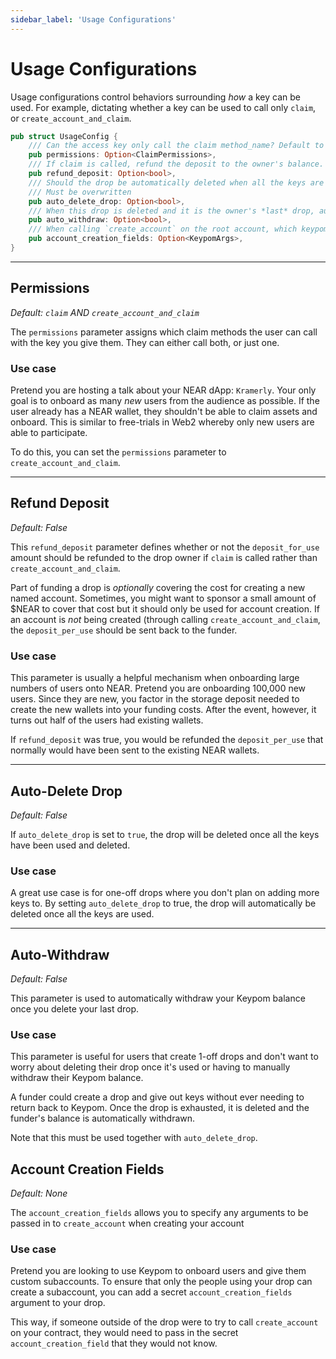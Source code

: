 ```yaml
---
sidebar_label: 'Usage Configurations'
---
```

# Usage Configurations
Usage configurations control behaviors surrounding *how* a key can be used. For example, dictating whether a key can be used to call only `claim`, or `create_account_and_claim`.  

``` rust
pub struct UsageConfig {
    /// Can the access key only call the claim method_name? Default to both method_name callable
    pub permissions: Option<ClaimPermissions>,
    /// If claim is called, refund the deposit to the owner's balance. If None, default to false.
    pub refund_deposit: Option<bool>,
    /// Should the drop be automatically deleted when all the keys are used? This is defaulted to false and
    /// Must be overwritten
    pub auto_delete_drop: Option<bool>,
    /// When this drop is deleted and it is the owner's *last* drop, automatically withdraw their balance.
    pub auto_withdraw: Option<bool>,
    /// When calling `create_account` on the root account, which keypom args should be attached to the payload.
    pub account_creation_fields: Option<KeypomArgs>,
}
```  

---

## Permissions
*Default: `claim` AND `create_account_and_claim`*  

The `permissions` parameter assigns which claim methods the user can call with the key you give them. They can either call both, or just one. 

### Use case
Pretend you are hosting a talk about your NEAR dApp: `Kramerly`. Your only goal is to onboard as many *new* users from the audience as possible. If the user already has a NEAR wallet, they shouldn't be able to claim assets and onboard. This is similar to free-trials in Web2 whereby only new users are able to participate.

To do this, you can set the `permissions` parameter to `create_account_and_claim`.

---

## Refund Deposit
*Default: False*  

This `refund_deposit` parameter defines whether or not the `deposit_for_use` amount should be refunded to the drop owner if `claim` is called rather than `create_account_and_claim`.

Part of funding a drop is *optionally* covering the cost for creating a new named account. Sometimes, you might want to sponsor a small amount of $NEAR to cover that cost but it should only be used for account creation. If an account is *not* being created (through calling `create_account_and_claim`, the `deposit_per_use` should be sent back to the funder.

### Use case
This parameter is usually a helpful mechanism when onboarding large numbers of users onto NEAR. Pretend you are onboarding 100,000 new users. Since they are new, you factor in the storage deposit needed to create the new wallets into your funding costs. After the event, however, it turns out half of the users had existing wallets.  

If `refund_deposit` was true, you would be refunded the `deposit_per_use` that normally would have been sent to the existing NEAR wallets.  

---

## Auto-Delete Drop 
*Default: False*  

If `auto_delete_drop` is set to `true`, the drop will be deleted once all the keys have been used and deleted.

### Use case
A great use case is for one-off drops where you don't plan on adding more keys to. By setting `auto_delete_drop` to true, the drop will automatically be deleted once all the keys are used.   

---

## Auto-Withdraw
*Default: False*  

This parameter is used to automatically withdraw your Keypom balance once you delete your last drop.

### Use case
This parameter is useful for users that create 1-off drops and don't want to worry about deleting their drop once it's used or having to manually withdraw their Keypom balance.  

A funder could create a drop and give out keys without ever needing to return back to Keypom. Once the drop is exhausted, it is deleted and the funder's balance is automatically withdrawn. 

Note that this must be used together with `auto_delete_drop`.

## Account Creation Fields
*Default: None*

The `account_creation_fields` allows you to specify any arguments to be passed in to `create_account` when creating your account

### Use case
Pretend you are looking to use Keypom to onboard users and give them custom subaccounts. To ensure that only the people  using your drop can create a subaccount, you can add a secret `account_creation_fields` argument to your drop.

This way, if someone outside of the drop were to try to call `create_account` on your contract, they would need to pass in the secret `account_creation_field` that they would not know.   